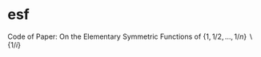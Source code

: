 # esf
Code of Paper: On the Elementary Symmetric Functions of $\{1,1/2,\dots,1/n\}\backslash\{1/i\}$
